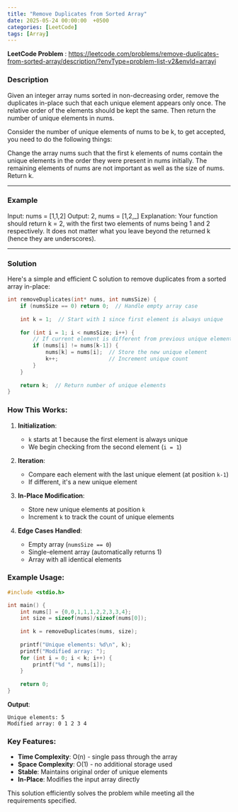 ```yaml
---
title: "Remove Duplicates from Sorted Array"
date: 2025-05-24 00:00:00  +0500
categories: [LeetCode]
tags: [Array]
---
```

**LeetCode Problem** : <https://leetcode.com/problems/remove-duplicates-from-sorted-array/description/?envType=problem-list-v2&envId=arrayi>

### **Description**
Given an integer array nums sorted in non-decreasing order, remove the duplicates in-place such that each unique element appears only once. The relative order of the elements should be kept the same. Then return the number of unique elements in nums.

Consider the number of unique elements of nums to be k, to get accepted, you need to do the following things:

Change the array nums such that the first k elements of nums contain the unique elements in the order they were present in nums initially. The remaining elements of nums are not important as well as the size of nums.
Return k.

---

### **Example**
Input: nums = [1,1,2]
Output: 2, nums = [1,2,_]
Explanation: Your function should return k = 2, with the first two elements of nums being 1 and 2 respectively.
It does not matter what you leave beyond the returned k (hence they are underscores).

---

### **Solution**
Here's a simple and efficient C solution to remove duplicates from a sorted array in-place:

```c
int removeDuplicates(int* nums, int numsSize) {
    if (numsSize == 0) return 0;  // Handle empty array case
    
    int k = 1;  // Start with 1 since first element is always unique
    
    for (int i = 1; i < numsSize; i++) {
        // If current element is different from previous unique element
        if (nums[i] != nums[k-1]) {
            nums[k] = nums[i];  // Store the new unique element
            k++;                // Increment unique count
        }
    }
    
    return k;  // Return number of unique elements
}
```

### How This Works:

1. **Initialization**:
   - `k` starts at 1 because the first element is always unique
   - We begin checking from the second element (`i = 1`)

2. **Iteration**:
   - Compare each element with the last unique element (at position `k-1`)
   - If different, it's a new unique element

3. **In-Place Modification**:
   - Store new unique elements at position `k`
   - Increment `k` to track the count of unique elements

4. **Edge Cases Handled**:
   - Empty array (`numsSize == 0`)
   - Single-element array (automatically returns 1)
   - Array with all identical elements

### Example Usage:

```c
#include <stdio.h>

int main() {
    int nums[] = {0,0,1,1,1,2,2,3,3,4};
    int size = sizeof(nums)/sizeof(nums[0]);
    
    int k = removeDuplicates(nums, size);
    
    printf("Unique elements: %d\n", k);
    printf("Modified array: ");
    for (int i = 0; i < k; i++) {
        printf("%d ", nums[i]);
    }
    
    return 0;
}
```

**Output**:
```
Unique elements: 5
Modified array: 0 1 2 3 4
```

### Key Features:
- **Time Complexity**: O(n) - single pass through the array
- **Space Complexity**: O(1) - no additional storage used
- **Stable**: Maintains original order of unique elements
- **In-Place**: Modifies the input array directly

This solution efficiently solves the problem while meeting all the requirements specified.
